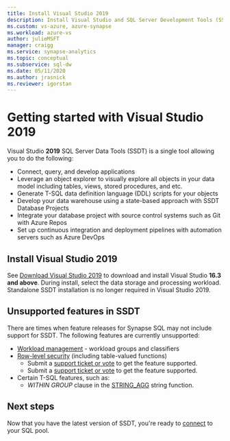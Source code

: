 ```yaml
---
title: Install Visual Studio 2019 
description: Install Visual Studio and SQL Server Development Tools (SSDT) for Synapse SQL
ms.custom: vs-azure, azure-synapse
ms.workload: azure-vs
author: julieMSFT
manager: craigg
ms.service: synapse-analytics
ms.topic: conceptual
ms.subservice: sql-dw 
ms.date: 05/11/2020
ms.author: jrasnick
ms.reviewer: igorstan
---
```


# Getting started with Visual Studio 2019

Visual Studio **2019** SQL Server Data Tools (SSDT) is a single tool allowing you to do the following:

- Connect, query, and develop applications
- Leverage an object explorer to visually explore all objects in your data model including tables, views, stored procedures, and etc.
- Generate T-SQL data definition language (DDL) scripts for your objects
- Develop your data warehouse using a state-based approach with SSDT Database Projects
- Integrate your database project with source control systems such as Git with Azure Repos
- Set up continuous integration and deployment pipelines with automation servers such as Azure DevOps

## Install Visual Studio 2019

See [Download Visual Studio 2019](https://visualstudio.microsoft.com/downloads/) to download and install Visual Studio **16.3 and above**. During install, select the data storage and processing workload. Standalone SSDT installation is no longer required in Visual Studio 2019.

## Unsupported features in SSDT

There are times when feature releases for Synapse SQL may not include support for SSDT. The following features are currently unsupported:


- [Workload management](sql-data-warehouse-workload-management.md) - workload groups and classifiers
- [Row-level security](/sql/relational-databases/security/row-level-security?toc=/azure/synapse-analytics/sql-data-warehouse/toc.json&bc=/azure/synapse-analytics/sql-data-warehouse/breadcrumb/toc.json&view=azure-sqldw-latest&preserve-view=true) (including table-valued functions)
  - Submit a [support ticket or vote](https://feedback.azure.com/d365community/idea/a9192b4c-0b25-ec11-b6e6-000d3a4f07b8) to get the feature supported.
  - Submit a [support ticket or vote](https://feedback.azure.com/d365community/idea/ab192b4c-0b25-ec11-b6e6-000d3a4f07b8) to get the feature supported.
- Certain T-SQL features, such as:
   - *WITHIN GROUP* clause in the [STRING_AGG](/sql/t-sql/functions/string-agg-transact-sql) string function.

## Next steps

Now that you have the latest version of SSDT, you're ready to [connect](sql-data-warehouse-query-visual-studio.md) to your SQL pool.